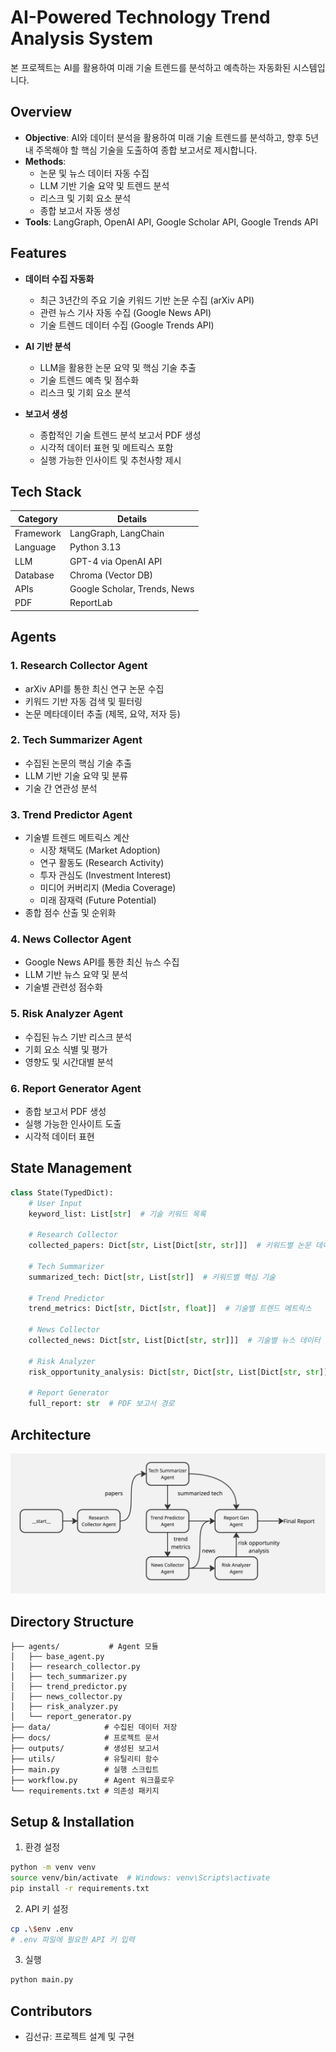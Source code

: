 # AI-Powered Technology Trend Analysis System

본 프로젝트는 AI를 활용하여 미래 기술 트렌드를 분석하고 예측하는 자동화된 시스템입니다.

## Overview

- **Objective**: AI와 데이터 분석을 활용하여 미래 기술 트렌드를 분석하고, 향후 5년 내 주목해야 할 핵심 기술을 도출하여 종합 보고서로 제시합니다.
- **Methods**:
  - 논문 및 뉴스 데이터 자동 수집
  - LLM 기반 기술 요약 및 트렌드 분석
  - 리스크 및 기회 요소 분석
  - 종합 보고서 자동 생성
- **Tools**: LangGraph, OpenAI API, Google Scholar API, Google Trends API

## Features

- **데이터 수집 자동화**

  - 최근 3년간의 주요 기술 키워드 기반 논문 수집 (arXiv API)
  - 관련 뉴스 기사 자동 수집 (Google News API)
  - 기술 트렌드 데이터 수집 (Google Trends API)

- **AI 기반 분석**

  - LLM을 활용한 논문 요약 및 핵심 기술 추출
  - 기술 트렌드 예측 및 점수화
  - 리스크 및 기회 요소 분석

- **보고서 생성**
  - 종합적인 기술 트렌드 분석 보고서 PDF 생성
  - 시각적 데이터 표현 및 메트릭스 포함
  - 실행 가능한 인사이트 및 추천사항 제시

## Tech Stack

| Category  | Details                      |
| --------- | ---------------------------- |
| Framework | LangGraph, LangChain         |
| Language  | Python 3.13                  |
| LLM       | GPT-4 via OpenAI API         |
| Database  | Chroma (Vector DB)           |
| APIs      | Google Scholar, Trends, News |
| PDF       | ReportLab                    |

## Agents

### 1. Research Collector Agent

- arXiv API를 통한 최신 연구 논문 수집
- 키워드 기반 자동 검색 및 필터링
- 논문 메타데이터 추출 (제목, 요약, 저자 등)

### 2. Tech Summarizer Agent

- 수집된 논문의 핵심 기술 추출
- LLM 기반 기술 요약 및 분류
- 기술 간 연관성 분석

### 3. Trend Predictor Agent

- 기술별 트렌드 메트릭스 계산
  - 시장 채택도 (Market Adoption)
  - 연구 활동도 (Research Activity)
  - 투자 관심도 (Investment Interest)
  - 미디어 커버리지 (Media Coverage)
  - 미래 잠재력 (Future Potential)
- 종합 점수 산출 및 순위화

### 4. News Collector Agent

- Google News API를 통한 최신 뉴스 수집
- LLM 기반 뉴스 요약 및 분석
- 기술별 관련성 점수화

### 5. Risk Analyzer Agent

- 수집된 뉴스 기반 리스크 분석
- 기회 요소 식별 및 평가
- 영향도 및 시간대별 분석

### 6. Report Generator Agent

- 종합 보고서 PDF 생성
- 실행 가능한 인사이트 도출
- 시각적 데이터 표현

## State Management

```python
class State(TypedDict):
    # User Input
    keyword_list: List[str]  # 기술 키워드 목록

    # Research Collector
    collected_papers: Dict[str, List[Dict[str, str]]]  # 키워드별 논문 데이터

    # Tech Summarizer
    summarized_tech: Dict[str, List[str]]  # 키워드별 핵심 기술

    # Trend Predictor
    trend_metrics: Dict[str, Dict[str, float]]  # 기술별 트렌드 메트릭스

    # News Collector
    collected_news: Dict[str, List[Dict[str, str]]]  # 기술별 뉴스 데이터

    # Risk Analyzer
    risk_opportunity_analysis: Dict[str, Dict[str, List[Dict[str, str]]]]  # 리스크/기회 분석

    # Report Generator
    full_report: str  # PDF 보고서 경로
```

## Architecture

![Architecture Diagram](./docs/graph%20diagram.jpg)

## Directory Structure

```
├── agents/           # Agent 모듈
│   ├── base_agent.py
│   ├── research_collector.py
│   ├── tech_summarizer.py
│   ├── trend_predictor.py
│   ├── news_collector.py
│   ├── risk_analyzer.py
│   └── report_generator.py
├── data/            # 수집된 데이터 저장
├── docs/            # 프로젝트 문서
├── outputs/         # 생성된 보고서
├── utils/           # 유틸리티 함수
├── main.py          # 실행 스크립트
├── workflow.py      # Agent 워크플로우
└── requirements.txt # 의존성 패키지
```

## Setup & Installation

1. 환경 설정

```bash
python -m venv venv
source venv/bin/activate  # Windows: venv\Scripts\activate
pip install -r requirements.txt
```

2. API 키 설정

```bash
cp .\$env .env
# .env 파일에 필요한 API 키 입력
```

3. 실행

```bash
python main.py
```

## Contributors

- 김선규: 프로젝트 설계 및 구현
